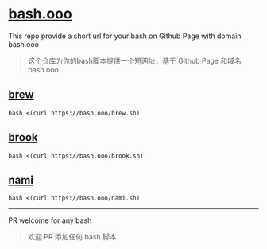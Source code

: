 # [bash.ooo](https://github.com/txthinking/bash)

This repo provide a short url for your bash on Github Page with domain bash.ooo
> 这个仓库为你的bash脚本提供一个短网址，基于 Github Page 和域名 bash.ooo

## [brew](https://brew.sh)

```
bash <(curl https://bash.ooo/brew.sh)
```

## [brook](https://github.com/txthinking/brook)

```
bash <(curl https://bash.ooo/brook.sh)
```

## [nami](https://github.com/txthinking/nami)

```
bash <(curl https://bash.ooo/nami.sh)
```
---

PR welcome for any bash
> 欢迎 PR 添加任何 bash 脚本
